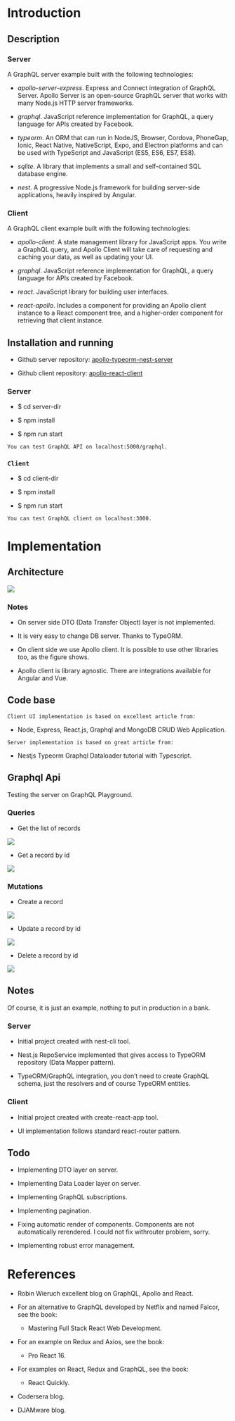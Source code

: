 Introduction
============

Description
-----------

### Server

A GraphQL server example built with the following technologies:

-   *apollo-server-express*. Express and Connect integration of GraphQL Server.
    Apollo Server is an open-source GraphQL server that works with many Node.js
    HTTP server frameworks.

-   *graphql*. JavaScript reference implementation for GraphQL, a query language
    for APIs created by Facebook.

-   *typeorm*. An ORM that can run in NodeJS, Browser, Cordova, PhoneGap, Ionic,
    React Native, NativeScript, Expo, and Electron platforms and can be used
    with TypeScript and JavaScript (ES5, ES6, ES7, ES8).

-   *sqlite*. A library that implements a small and self-contained SQL database
    engine.

-   *nest*. A progressive Node.js framework for building server-side
    applications, heavily inspired by Angular.

### Client

A GraphQL client example built with the following technologies:

-   *apollo-client*. A state management library for JavaScript apps. You write a
    GraphQL query, and Apollo Client will take care of requesting and caching
    your data, as well as updating your UI.

-   *graphql*. JavaScript reference implementation for GraphQL, a query language
    for APIs created by Facebook.

-   *react*. JavaScript library for building user interfaces.

-   *react-apollo*. Includes a component for providing an Apollo client instance
    to a React component tree, and a higher-order component for retrieving that
    client instance.

Installation and running
------------------------

-   Github server repository:
    [apollo-typeorm-nest-server](https://github.com/drfausto/apollo-typeorm-nest-server)

-   Github client repository:
    [apollo-react-client](https://github.com/drfausto/apollo-react-client)

### Server

-   \$ cd server-dir

-   \$ npm install

-   \$ npm run start

~~~~~~~~~~~~~~~~~~~~~~~~~~~~~~~~~~~~~~~~~~~~~~~~~~~~~~~~~~~~~~~~~~~~~~~~~~~~~~~~
You can test GraphQL API on localhost:5000/graphql.
~~~~~~~~~~~~~~~~~~~~~~~~~~~~~~~~~~~~~~~~~~~~~~~~~~~~~~~~~~~~~~~~~~~~~~~~~~~~~~~~

### `Client`

-   \$ cd client-dir

-   \$ npm install

-   \$ npm run start

~~~~~~~~~~~~~~~~~~~~~~~~~~~~~~~~~~~~~~~~~~~~~~~~~~~~~~~~~~~~~~~~~~~~~~~~~~~~~~~~
You can test GraphQL client on localhost:3000.
~~~~~~~~~~~~~~~~~~~~~~~~~~~~~~~~~~~~~~~~~~~~~~~~~~~~~~~~~~~~~~~~~~~~~~~~~~~~~~~~

Implementation
==============

Architecture
------------

![](media/a88065a2013c866e9ea913456083442a.png)

### Notes

-   On server side DTO (Data Transfer Object) layer is not implemented.

-   It is very easy to change DB server. Thanks to TypeORM.

-   On client side we use Apollo client. It is possible to use other libraries
    too, as the figure shows.

-   Apollo client is library agnostic. There are integrations available for
    Angular and Vue.

Code base
---------

~~~~~~~~~~~~~~~~~~~~~~~~~~~~~~~~~~~~~~~~~~~~~~~~~~~~~~~~~~~~~~~~~~~~~~~~~~~~~~~~
Client UI implementation is based on excellent article from:
~~~~~~~~~~~~~~~~~~~~~~~~~~~~~~~~~~~~~~~~~~~~~~~~~~~~~~~~~~~~~~~~~~~~~~~~~~~~~~~~

-   Node, Express, React.js, Graphql and MongoDB CRUD Web Application.

~~~~~~~~~~~~~~~~~~~~~~~~~~~~~~~~~~~~~~~~~~~~~~~~~~~~~~~~~~~~~~~~~~~~~~~~~~~~~~~~
Server implementation is based on great article from:
~~~~~~~~~~~~~~~~~~~~~~~~~~~~~~~~~~~~~~~~~~~~~~~~~~~~~~~~~~~~~~~~~~~~~~~~~~~~~~~~

-   Nestjs Typeorm Graphql Dataloader tutorial with Typescript.

Graphql Api
-----------

Testing the server on GraphQL Playground.

### Queries

-   Get the list of records

![](media/c8c02b532016d65d535e5df54f2c882d.png)

-   Get a record by id

![](media/6bb30ae2a9b4b8aff00a1c1e3eda3cf8.png)

### Mutations

-   Create a record

![](media/cff456dfcc134b9e963a7b1bd246c845.png)

-   Update a record by id

![](media/11652975a420d5e7490255bb31e7acd9.png)

-   Delete a record by id

![](media/a2f3406f1fa75b06312e2f63b194c73a.png)

Notes
-----

Of course, it is just an example, nothing to put in production in a bank.

### Server

-   Initial project created with nest-cli tool.

-   Nest.js RepoService implemented that gives access to TypeORM repository
    (Data Mapper pattern).

-   TypeORM/GraphQL integration, you don’t need to create GraphQL schema, just
    the resolvers and of course TypeORM entities.

### Client

-   Initial project created with create-react-app tool.

-   UI implementation follows standard react-router pattern.

Todo
----

-   Implementing DTO layer on server.

-   Implementing Data Loader layer on server.

-   Implementing GraphQL subscriptions.

-   Implementing pagination.

-   Fixing automatic render of components. Components are not automatically
    rerendered. I could not fix withrouter problem, sorry.

-   Implementing robust error management.

References
==========

-   Robin Wieruch excellent blog on GraphQL, Apollo and React.

-   For an alternative to GraphQL developed by Netflix and named Falcor, see the
    book:

    -   Mastering Full Stack React Web Development.

-   For an example on Redux and Axios, see the book:

    -   Pro React 16.

-   For examples on React, Redux and GraphQL, see the book:

    -   React Quickly.

-   Codersera blog.

-   DJAMware blog.

~~~~~~~~~~~~~~~~~~~~~~~~~~~~~~~~~~~~~~~~~~~~~~~~~~~~~~~~~~~~~~~~~~~~~~~~~~~~~~~~

~~~~~~~~~~~~~~~~~~~~~~~~~~~~~~~~~~~~~~~~~~~~~~~~~~~~~~~~~~~~~~~~~~~~~~~~~~~~~~~~
